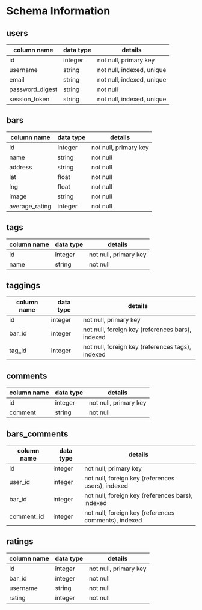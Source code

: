 # Schema Information

## users
column name     | data type | details
----------------|-----------|-----------------------
id              | integer   | not null, primary key
username        | string    | not null, indexed, unique
email           | string    | not null, indexed, unique
password_digest | string    | not null
session_token   | string    | not null, indexed, unique

## bars
column name | data type | details
----------------|-----------|-----------------------
id              | integer   | not null, primary key
name            | string    | not null
address         | string    | not null
lat             | float     | not null
lng             | float     | not null
image           | string    | not null
average_rating  | integer   | not null

## tags
column name | data type | details
------------|-----------|-----------------------
id          | integer   | not null, primary key
name        | string    | not null

## taggings
column name | data type | details
------------|-----------|-----------------------
id          | integer   | not null, primary key
bar_id      | integer   | not null, foreign key (references bars), indexed
tag_id      | integer   | not null, foreign key (references tags), indexed

## comments
column name | data type | details
------------|-----------|-----------------------
id          | integer   | not null, primary key
comment     | string    | not null

## bars_comments
column name | data type | details
------------|-----------|-----------------------
id          | integer   | not null, primary key
user_id     | integer   | not null, foreign key (references users), indexed
bar_id      | integer   | not null, foreign key (references bars), indexed
comment_id  | integer   | not null, foreign key (references comments), indexed

## ratings
column name | data type | details
------------|-----------|-----------------------
id          | integer   | not null, primary key
bar_id      | integer   | not null
username    | string    | not null
rating      | integer   | not null
